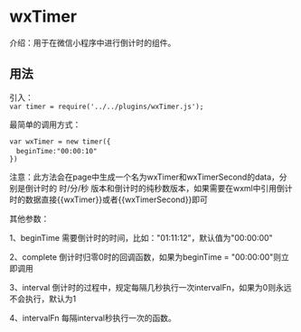 # wxTimer
介绍：用于在微信小程序中进行倒计时的组件。
## 用法  
引入：  
    `var timer = require('../../plugins/wxTimer.js');  `

最简单的调用方式：  
```
var wxTimer = new timer({
　beginTime:"00:00:10"
}) 
```
  
  
注意：此方法会在page中生成一个名为wxTimer和wxTimerSecond的data，分别是倒计时的 时/分/秒 版本和倒计时的纯秒数版本，如果需要在wxml中引用倒计时的数据直接{{wxTimer}}或者{{wxTimerSecond}}即可  

其他参数：  

1、beginTime    需要倒计时的时间，比如："01:11:12"，默认值为"00:00:00"

2、complete     倒计时归零0时的回调函数，如果为beginTime = "00:00:00"则立即调用

3、interval     倒计时的过程中，规定每隔几秒执行一次intervalFn，如果为0则永远不会执行，默认为1

4、intervalFn   每隔interval秒执行一次的函数。  


